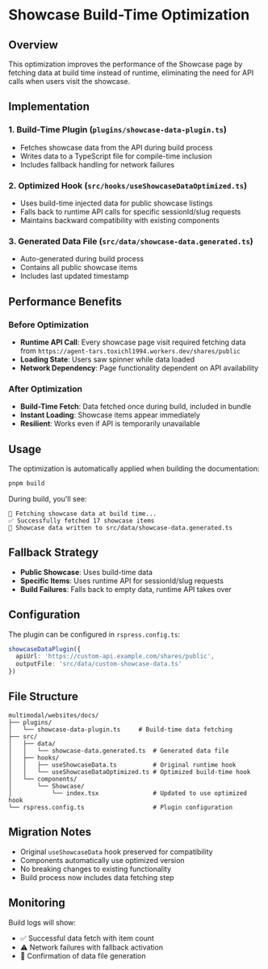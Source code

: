 # Showcase Build-Time Optimization

## Overview

This optimization improves the performance of the Showcase page by fetching data at build time instead of runtime, eliminating the need for API calls when users visit the showcase.

## Implementation

### 1. Build-Time Plugin (`plugins/showcase-data-plugin.ts`)

- Fetches showcase data from the API during build process
- Writes data to a TypeScript file for compile-time inclusion
- Includes fallback handling for network failures

### 2. Optimized Hook (`src/hooks/useShowcaseDataOptimized.ts`)

- Uses build-time injected data for public showcase listings
- Falls back to runtime API calls for specific sessionId/slug requests
- Maintains backward compatibility with existing components

### 3. Generated Data File (`src/data/showcase-data.generated.ts`)

- Auto-generated during build process
- Contains all public showcase items
- Includes last updated timestamp

## Performance Benefits

### Before Optimization
- **Runtime API Call**: Every showcase page visit required fetching data from `https://agent-tars.toxichl1994.workers.dev/shares/public`
- **Loading State**: Users saw spinner while data loaded
- **Network Dependency**: Page functionality dependent on API availability

### After Optimization
- **Build-Time Fetch**: Data fetched once during build, included in bundle
- **Instant Loading**: Showcase items appear immediately
- **Resilient**: Works even if API is temporarily unavailable

## Usage

The optimization is automatically applied when building the documentation:

```bash
pnpm build
```

During build, you'll see:
```
🚀 Fetching showcase data at build time...
✅ Successfully fetched 17 showcase items
📝 Showcase data written to src/data/showcase-data.generated.ts
```

## Fallback Strategy

- **Public Showcase**: Uses build-time data
- **Specific Items**: Uses runtime API for sessionId/slug requests
- **Build Failures**: Falls back to empty data, runtime API takes over

## Configuration

The plugin can be configured in `rspress.config.ts`:

```typescript
showcaseDataPlugin({
  apiUrl: 'https://custom-api.example.com/shares/public',
  outputFile: 'src/data/custom-showcase-data.ts'
})
```

## File Structure

```
multimodal/websites/docs/
├── plugins/
│   └── showcase-data-plugin.ts     # Build-time data fetching
├── src/
│   ├── data/
│   │   └── showcase-data.generated.ts  # Generated data file
│   ├── hooks/
│   │   ├── useShowcaseData.ts          # Original runtime hook
│   │   └── useShowcaseDataOptimized.ts # Optimized build-time hook
│   └── components/
│       └── Showcase/
│           └── index.tsx               # Updated to use optimized hook
└── rspress.config.ts                   # Plugin configuration
```

## Migration Notes

- Original `useShowcaseData` hook preserved for compatibility
- Components automatically use optimized version
- No breaking changes to existing functionality
- Build process now includes data fetching step

## Monitoring

Build logs will show:
- ✅ Successful data fetch with item count
- ⚠️ Network failures with fallback activation
- 📝 Confirmation of data file generation